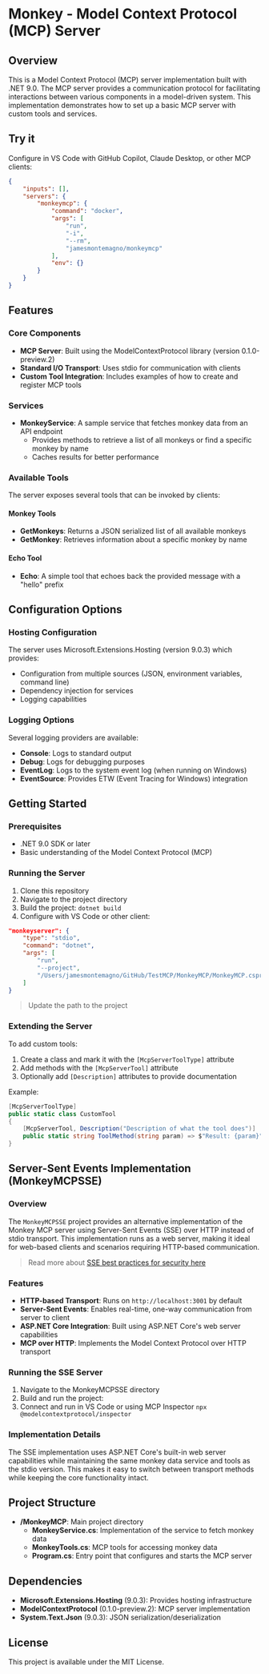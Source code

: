 # Monkey - Model Context Protocol (MCP) Server

## Overview
This is a Model Context Protocol (MCP) server implementation built with .NET 9.0. The MCP server provides a communication protocol for facilitating interactions between various components in a model-driven system. This implementation demonstrates how to set up a basic MCP server with custom tools and services.

## Try it

Configure in VS Code with GitHub Copilot, Claude Desktop, or other MCP clients:

```json
{
    "inputs": [],
    "servers": {
        "monkeymcp": {
            "command": "docker",
            "args": [
                "run",
                "-i",
                "--rm",
                "jamesmontemagno/monkeymcp"
            ],
            "env": {}
        }
    }
}
```

## Features

### Core Components
- **MCP Server**: Built using the ModelContextProtocol library (version 0.1.0-preview.2)
- **Standard I/O Transport**: Uses stdio for communication with clients
- **Custom Tool Integration**: Includes examples of how to create and register MCP tools

### Services
- **MonkeyService**: A sample service that fetches monkey data from an API endpoint
  - Provides methods to retrieve a list of all monkeys or find a specific monkey by name
  - Caches results for better performance

### Available Tools
The server exposes several tools that can be invoked by clients:

#### Monkey Tools
- **GetMonkeys**: Returns a JSON serialized list of all available monkeys
- **GetMonkey**: Retrieves information about a specific monkey by name

#### Echo Tool
- **Echo**: A simple tool that echoes back the provided message with a "hello" prefix

## Configuration Options

### Hosting Configuration
The server uses Microsoft.Extensions.Hosting (version 9.0.3) which provides:
- Configuration from multiple sources (JSON, environment variables, command line)
- Dependency injection for services
- Logging capabilities

### Logging Options
Several logging providers are available:
- **Console**: Logs to standard output
- **Debug**: Logs for debugging purposes
- **EventLog**: Logs to the system event log (when running on Windows)
- **EventSource**: Provides ETW (Event Tracing for Windows) integration

## Getting Started

### Prerequisites
- .NET 9.0 SDK or later
- Basic understanding of the Model Context Protocol (MCP)

### Running the Server
1. Clone this repository
2. Navigate to the project directory
3. Build the project: `dotnet build`
4. Configure with VS Code or other client:

```json
"monkeyserver": {
    "type": "stdio",
    "command": "dotnet",
    "args": [
        "run",
        "--project",
        "/Users/jamesmontemagno/GitHub/TestMCP/MonkeyMCP/MonkeyMCP.csproj"
    ]
}
```

> Update the path to the project

### Extending the Server
To add custom tools:
1. Create a class and mark it with the `[McpServerToolType]` attribute
2. Add methods with the `[McpServerTool]` attribute
3. Optionally add `[Description]` attributes to provide documentation

Example:
```csharp
[McpServerToolType]
public static class CustomTool
{
    [McpServerTool, Description("Description of what the tool does")]
    public static string ToolMethod(string param) => $"Result: {param}";
}
```

## Server-Sent Events Implementation (MonkeyMCPSSE)

### Overview
The `MonkeyMCPSSE` project provides an alternative implementation of the Monkey MCP server using Server-Sent Events (SSE) over HTTP instead of stdio transport. This implementation runs as a web server, making it ideal for web-based clients and scenarios requiring HTTP-based communication.

> Read more about [SSE best practices for security here](https://modelcontextprotocol.io/docs/concepts/transports#security-warning%3A-dns-rebinding-attacks)

### Features
- **HTTP-based Transport**: Runs on `http://localhost:3001` by default
- **Server-Sent Events**: Enables real-time, one-way communication from server to client
- **ASP.NET Core Integration**: Built using ASP.NET Core's web server capabilities
- **MCP over HTTP**: Implements the Model Context Protocol over HTTP transport

### Running the SSE Server
1. Navigate to the MonkeyMCPSSE directory
2. Build and run the project:
3. Connect and run in VS Code or using MCP Inspector `npx @modelcontextprotocol/inspector`

### Implementation Details
The SSE implementation uses ASP.NET Core's built-in web server capabilities while maintaining the same monkey data service and tools as the stdio version. This makes it easy to switch between transport methods while keeping the core functionality intact.

## Project Structure
- **/MonkeyMCP**: Main project directory
  - **MonkeyService.cs**: Implementation of the service to fetch monkey data
  - **MonkeyTools.cs**: MCP tools for accessing monkey data
  - **Program.cs**: Entry point that configures and starts the MCP server

## Dependencies
- **Microsoft.Extensions.Hosting** (9.0.3): Provides hosting infrastructure
- **ModelContextProtocol** (0.1.0-preview.2): MCP server implementation
- **System.Text.Json** (9.0.3): JSON serialization/deserialization

## License
This project is available under the MIT License.
